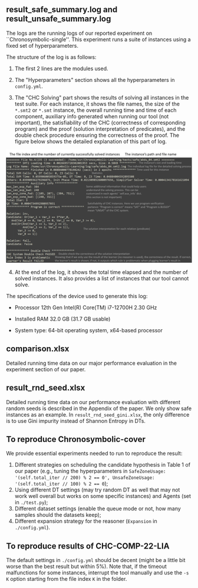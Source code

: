 ## result_safe_summary.log and result_unsafe_summary.log
The logs are the running logs of our reported experiment on ``Chronosymbolic-single''. This experiment runs a suite of instances using a fixed set of hyperparameters.

The structure of the log is as follows:

1. The first 2 lines are the modules used.

2. The "Hyperparameters" section shows all the hyperparameters in `config.yml`.

3. The "CHC Solving" part shows the results of solving all instances in the test suite. For each instance, it shows the file names, the size of the `*.smt2` or `*.smt` instance, the overall running time and time of each component, auxiliary info generated when running our tool (not important), the satisfiability of the CHC (correctness of corresponding program) and the proof (solution interpretation of predicates), and the double check procedure ensuring the correctness of the proof. The figure below shows the detailed explanation of this part of log.

![log](https://github.com/Chronosymbolic/Chronosymbolic-Learning/blob/main/experiment/log_explanation.png)

4. At the end of the log, it shows the total time elapsed and the number of solved instances. It also provides a list of instances that our tool cannot solve.

The specifications of the device used to generate this log:

- Processor 12th Gen Intel(R) Core(TM) i7-12700H   2.30 GHz

- Installed RAM 32.0 GB (31.7 GB usable)
  
- System type: 64-bit operating system, x64-based processor


## comparison.xlsx
Detailed running time data on our major performance evaluation in the experiment section of our paper.

## result_rnd_seed.xlsx
Detailed running time data on our performance evaluation with different random seeds is described in the Appendix of the paper. We only show safe instances as an example. In `result_rnd_seed_gini.xlsx`, the only difference is to use Gini impurity instead of Shannon Entropy in DTs.

## To reproduce Chronosymbolic-cover
We provide essential experiments needed to run to reproduce the result:

1. Different strategies on scheduling the candidate hypothesis in Table 1 of our paper (e.g., tuning the hyperparameters in `SafeZoneUsage: '(self.total_iter // 200) % 2 == 0', UnsafeZoneUsage: '(self.total_iter // 100) % 2 == 0`);
2. Using different DT settings (may try random DT as well that may not work well overall but works on some specific instances) and Agents (set in `./test.py`);
3. Different dataset settings (enable the queue mode or not, how many samples should the datasets keep);
4. Different expansion strategy for the reasoner (`Expansion` in `./config.yml`).

## To reproduce results of CHC-COMP-22-LIA
The default settings in `./config.yml` should be decent (might be a little bit worse than the best result but within 5%). Note that, if the timeout malfunctions for some instances, interrupt the tool manually and use the `-s K` option starting from the file index `K` in the folder.
